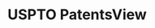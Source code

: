 ---
layout: default
bigquery: https://console.cloud.google.com/bigquery?p=patents-public-data&d=patentsview&page=dataset
citation: Attribution should be given to PatentsView for use, distribution, or derivative
  works.
code: https://github.com/CSSIP-AIR/PatentsView-Code-Snippets/
contributors: USPTO
cost: None
description: 'PatentsView includes US patent data including raw data (summaries, applications,
  pregrant applications), disambugations of inventors and assignees, and inventor
  gender estimates.  Also foreign priority data, # of figures and sheets, and government
  interest statements.'
documentation: https://patentsview.org/query/builder-faqs
last_edit: Mon, 04 Apr 2022 19:02:57 GMT
location: https://patentsview.org/
maintained_by: USPTO
record_creation_timestamp: 12/2/2020 17:20:46
schema_fields: '[''name'', ''uuid'', ''reldocno'', ''length'', ''lapse_of_patent'',
  ''organization_id'', ''num_figures'', ''ipc_version_indicator'', ''country'', ''level_two'',
  ''latitude'', ''section'', ''exemplary'', ''designation'', ''attribution_status'',
  ''role'', ''state'', ''disamb_assignee_id_20200331'', ''latin_name'', ''symbol_position'',
  ''rel_id'', ''country_transformed'', ''subclass'', ''city'', ''action_date'', ''disamb_inventor_id_20190820'',
  ''disamb_assignee_id_20200929'', ''category'', ''withdrawn'', ''mainclass_id'',
  ''date'', ''disamb_assignee_id_20200630'', ''disamb_inventor_id_20170307'', ''disamb_inventor_id_20171226'',
  ''inventor_id'', ''county_fips'', ''sequence'', ''male_flag'', ''disclaimer_date'',
  ''section_id'', ''fname'', ''subsection_id'', ''disamb_inventor_id_20191008'', ''latlong'',
  ''variety'', ''deceased'', ''term_disclaimer'', ''contract_award_number'', ''rawlocation_id'',
  ''subgroup_id'', ''filename'', ''id'', ''application_id'', ''_102_date'', ''term_grant'',
  ''category_id'', ''num_claims'', ''group'', ''subcategory_id'', ''disamb_assignee_id_20190312'',
  ''disamb_inventor_id_20200331'', ''male'', ''lawyer_id'', ''name_last'', ''_371_date'',
  ''doctype'', ''disamb_inventor_id_20191231'', ''patent_id'', ''doc_type'', ''main_group'',
  ''disamb_inventor_id_20200929'', ''publication_number'', ''field_id'', ''disamb_inventor_id_20171003'',
  ''location_id'', ''assignee_id'', ''disamb_inventor_id_20170808'', ''applicant_type'',
  ''organization'', ''classification_data_source'', ''text'', ''citation_id'', ''sector_title'',
  ''longitude'', ''lname'', ''name_first'', ''disamb_inventor_id_20190312'', ''subgroup'',
  ''disamb_assignee_id_20181127'', ''num'', ''disamb_inventor_id_20181127'', ''disamb_assignee_id_20191008'',
  ''title'', ''disamb_assignee_id_20191231'', ''group_id'', ''rule_47'', ''state_fips'',
  ''term_extension'', ''kind'', ''rawinventor_id'', ''dependent'', ''f102_date'',
  ''ipc_class'', ''county'', ''f371_date'', ''disamb_assignee_id_20190820'', ''series_code'',
  ''classification_level'', ''relkind'', ''disamb_inventor_id_20180528'', ''number'',
  ''classification_status'', ''field_title'', ''classification_value'', ''level_three'',
  ''rawassignee_id'', ''type'', ''disamb_inventor_id_20201229'', ''subclass_id'',
  ''abstract'', ''num_sheets'', ''level_one'', ''status'', ''gi_statement'', ''disamb_inventor_id_20200630'']'
shortname: patentsview
tags:
- disambiguation
- United States
- gender
terms_of_use: Creative Commons Attribution 4.0 International License.
timeframe: 1963-1999
title: USPTO PatentsView
uuid: cf1780b1-e265-4e49-8d1d-83b9cfe0fd9a
---